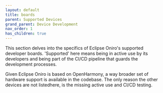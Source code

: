 ```yaml
---
layout: default
title: boards
parent: Supported Devices
grand_parent: Device Development
nav_order: 1
has_children: true
---
```


This section delves into the specifics of Eclipse Oniro's supported developer boards. 'Supported' here means being in active use by its developers and being part of the CI/CD pipeline that guards the development processes.

Given Eclipse Oniro is based on OpenHarmony, a way broader set of hardware support is available in the codebase. The only reason the other devices are not listedhere, is the missing active use and CI/CD testing.  